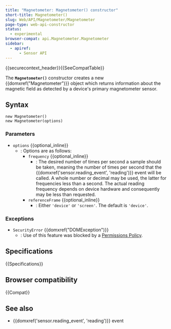 ```yaml
---
title: "Magnetometer: Magnetometer() constructor"
short-title: Magnetometer()
slug: Web/API/Magnetometer/Magnetometer
page-type: web-api-constructor
status:
  - experimental
browser-compat: api.Magnetometer.Magnetometer
sidebar:
  - apiref:
      - Sensor API
---
```


{{securecontext_header}}{{SeeCompatTable}}

The **`Magnetometer()`** constructor
creates a new {{domxref("Magnetometer")}} object which returns information about the
magnetic field as detected by a device's primary magnetometer sensor.

## Syntax

```js-nolint
new Magnetometer()
new Magnetometer(options)
```

### Parameters

- `options` {{optional_inline}}
  - : Options are as follows:
    - `frequency` {{optional_inline}}
      - : The desired number of times per second a sample should
        be taken, meaning the number of times per second that the
        {{domxref('sensor.reading_event', 'reading')}} event will be called. A whole number or decimal may be
        used, the latter for frequencies less than a second. The actual reading frequency
        depends on device hardware and consequently may be less than requested.
    - `referenceFrame` {{optional_inline}}
      - : Either `'device'` or
        `'screen'`. The default is `'device'`.

### Exceptions

- `SecurityError` {{domxref("DOMException")}}
  - : Use of this feature was blocked by a [Permissions Policy](/en-US/docs/Web/HTTP/Guides/Permissions_Policy).

## Specifications

{{Specifications}}

## Browser compatibility

{{Compat}}

## See also

- {{domxref('sensor.reading_event', 'reading')}} event
